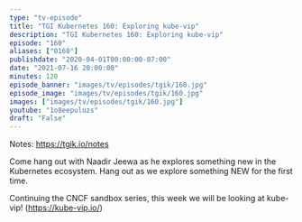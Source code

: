```yaml
---
type: "tv-episode"
title: "TGI Kubernetes 160: Exploring kube-vip"
description: "TGI Kubernetes 160: Exploring kube-vip"
episode: "160"
aliases: ["0160"]
publishdate: "2020-04-01T00:00:00-07:00"
date: "2021-07-16 20:00:00"
minutes: 120
episode_banner: "images/tv/episodes/tgik/160.jpg"
episode_image: "images/tv/episodes/tgik/160.jpg"
images: ["images/tv/episodes/tgik/160.jpg"]
youtube: "1o8eepuluzs"
draft: "False"
---
```


Notes: https://tgik.io/notes


Come hang out with Naadir Jeewa as he explores something new in the Kubernetes ecosystem.  Hang out as we explore something NEW for the first time.

Continuing the CNCF sandbox series, this week we will be looking at kube-vip! (https://kube-vip.io/)